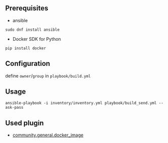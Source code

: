 ## Prerequisites

* ansible
```shell
sudo dnf install ansible
```

* Docker SDK for Python
```shell
pip install docker
```

## Configuration
define `owner`/`group` in `playbook/build.yml`

## Usage
```shell
ansible-playbook -i inventory/inventory.yml playbook/build_send.yml --ask-pass
```

## Used plugin

* [community.general.docker_image](https://docs.ansible.com/ansible/2.10/collections/community/general/docker_image_module.html) 